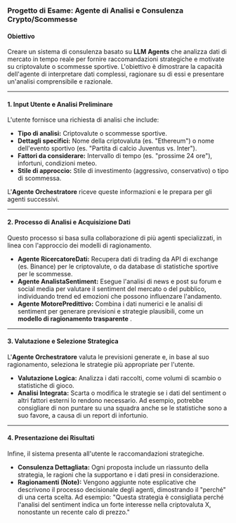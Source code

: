 ### **Progetto di Esame: Agente di Analisi e Consulenza Crypto/Scommesse**

#### **Obiettivo**

Creare un sistema di consulenza basato su **LLM Agents** che analizza dati di mercato in tempo reale per fornire raccomandazioni strategiche e motivate su criptovalute o scommesse sportive. L'obiettivo è dimostrare la capacità dell'agente di interpretare dati complessi, ragionare su di essi e presentare un'analisi comprensibile e razionale.

---

#### **1. Input Utente e Analisi Preliminare**

L'utente fornisce una richiesta di analisi che include:

* **Tipo di analisi:** Criptovalute o scommesse sportive.
* **Dettagli specifici:** Nome della criptovaluta (es. "Ethereum") o nome dell'evento sportivo (es. "Partita di calcio Juventus vs. Inter").
* **Fattori da considerare:** Intervallo di tempo (es. "prossime 24 ore"), infortuni, condizioni meteo.
* **Stile di approccio:** Stile di investimento (aggressivo, conservativo) o tipo di scommessa.

L'**Agente Orchestratore** riceve queste informazioni e le prepara per gli agenti successivi.

---

#### **2. Processo di Analisi e Acquisizione Dati**

Questo processo si basa sulla collaborazione di più agenti specializzati, in linea con l'approccio dei modelli di ragionamento.

* **Agente RicercatoreDati:** Recupera dati di trading da API di exchange (es. Binance) per le criptovalute, o da database di statistiche sportive per le scommesse.
* **Agente AnalistaSentiment:** Esegue l'analisi di news e post su forum e social media per valutare il sentiment del mercato o del pubblico, individuando trend ed emozioni che possono influenzare l'andamento.
* **Agente MotorePredittivo:** Combina i dati numerici e le analisi di sentiment per generare previsioni e strategie plausibili, come un  **modello di ragionamento trasparente** .

---

#### **3. Valutazione e Selezione Strategica**

L'**Agente Orchestratore** valuta le previsioni generate e, in base al suo ragionamento, seleziona le strategie più appropriate per l'utente.

* **Valutazione Logica:** Analizza i dati raccolti, come volumi di scambio o statistiche di gioco.
* **Analisi Integrata:** Scarta o modifica le strategie se i dati del sentiment o altri fattori esterni lo rendono necessario. Ad esempio, potrebbe consigliare di non puntare su una squadra anche se le statistiche sono a suo favore, a causa di un report di infortunio.

---

#### **4. Presentazione dei Risultati**

Infine, il sistema presenta all'utente le raccomandazioni strategiche.

* **Consulenza Dettagliata:** Ogni proposta include un riassunto della strategia, le ragioni che la supportano e i dati presi in considerazione.
* **Ragionamenti (Note):** Vengono aggiunte note esplicative che descrivono il processo decisionale degli agenti, dimostrando il "perché" di una certa scelta. Ad esempio: "Questa strategia è consigliata perché l'analisi del sentiment indica un forte interesse nella criptovaluta X, nonostante un recente calo di prezzo."
